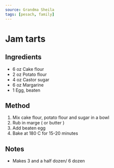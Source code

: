 ```yaml
---
source: Grandma Sheila
tags: [pesach, family]
---
```


# Jam tarts

## Ingredients

- 6 oz Cake flour
- 2 oz Potato flour
- 4 oz Castor sugar
- 6 oz Margarine
- 1 Egg, beaten

## Method

1. Mix cake flour, potato flour and sugar in a bowl
2. Rub in marge ( or butter )
3. Add beaten egg
4. Bake at 180 C for 15-20 minutes

## Notes

- Makes 3 and a half dozen/ 6 dozen
